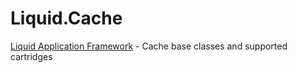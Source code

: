 # Liquid.Cache
[Liquid Application Framework](https://github.com/Avanade/Liquid-Application-Framework) - Cache base classes and supported cartridges

